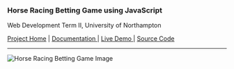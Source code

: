 
### Horse Racing Betting Game using JavaScript 
Web Development Term II, University of Northampton

<a href = "https://github.com/diwaslamsal/JavaScriptHorse">Project Home</a> | <a href = "https://diwaslamsal.github.io/JavaScriptHorse/diwas-lamsal-18406547-technical-report.pdf" target="_blank"> Documentation </a> | <a href = "https://diwaslamsal.github.io/JavaScriptHorse/main/" target="_blank"> Live Demo </a> | <a href = "https://github.com/DiwasLamsal/JavaScriptHorse/tree/master/main" target="_blank"> Source Code </a>

<hr>

![Horse Racing Betting Game Image](http://diwaslamsal.com.np/assets/img/project_images/1598422513.1787-Logo-Capture4.JPEG)
